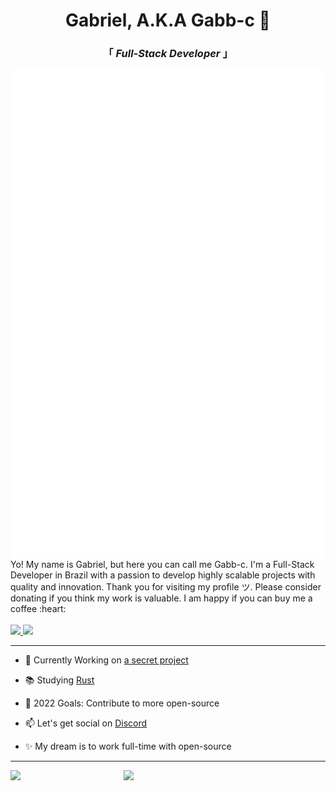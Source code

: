 <div align="center" justify="center">
 
<h1>Gabriel, A.K.A Gabb-c 👋 </h1>
<h3> 「  <em>Full-Stack Developer</em>  」 </h3>

</div>

<img align="left" alt="Metrics" src="https://github.com/Gabb-c/Gabb-c/blob/main/github-metrics.svg" />

<p align="left" >
Yo! My name is Gabriel, but here you can call me Gabb-c. I'm a Full-Stack Developer in Brazil with a passion to develop highly scalable projects with quality and innovation. Thank you for visiting my profile ツ. Please consider donating if you think my work is valuable. I am happy if you can buy me a coffee :heart:
 
<br/>
<br/>
 
<a href="https://liberapay.com/Gabb-c/donate">
 <img src="https://img.shields.io/badge/Liberapay-282a36.svg?style=for-the-badge&logo=liberapay&logoColor=fff&labelColor=F6C915&logoWidth=25" />
</a>
<a href="https://www.paypal.com/donate/?business=8TYDGB7874HT2&no_recurring=0&currency_code=BRL">
 <img src="https://img.shields.io/badge/Payal-282a36.svg?style=for-the-badge&logo=paypal&logoColor=fff&labelColor=00457C&logoWidth=25" />
</a>
 
</p>

---

- 🔭 Currently Working on [a secret project](https://www.youtube.com/watch?v=dQw4w9WgXcQ)

- 📚 Studying [Rust](https://www.rust-lang.org)

- 🏹 2022 Goals: Contribute to more open-source

- 📫 Let's get social on [Discord](https://discordapp.com/users/345609067181375490/)

- ✨ My dream is to work full-time with open-source

---

<img align="left" width="36%" src="https://github-readme-stats.vercel.app/api?username=Gabb-c&count_private=true&show_icons=true&theme=tokyonight" />
<img align="left" width="36%" src="https://github-readme-stats.vercel.app/api/top-langs/?username=Gabb-c&theme=tokyonight&layout=compact" />

<!-- If you're using "main" as default branch
![Metrics](https://github.com/Gabb-c/Gabb-c/blob/main/github-metrics.svg)
-->
